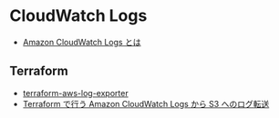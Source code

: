 # CloudWatch Logs

- [Amazon CloudWatch Logs とは](https://docs.aws.amazon.com/ja_jp/AmazonCloudWatch/latest/logs/WhatIsCloudWatchLogs.html)

## Terraform

- [terraform-aws-log-exporter](https://github.com/DNXLabs/terraform-aws-log-exporter/tree/master)
- [Terraform で行う Amazon CloudWatch Logs から S3 へのログ転送](https://blog.engineer.adways.net/entry/2019/09/20/150000)
